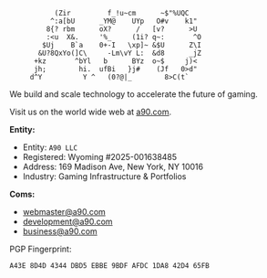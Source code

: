 ```
           (Zir         f_!u~cm      ~$"%UQC
          ^:a[bU      _YM@    UYp   O#v    k1"
         8{? rbm      oX?      /   [v?      >U
         :<u  X&.     '%_     (1i? q~:       ^O
        $Uj    B`a    0+-I   \xp]~ &$U      Z\I
       &U?8QxYo(]C\     -Lm\vY L:  &d8      _jZ
      +kz       ^bYl   b      BYz  o~$     j)<
      jh;        hi.  ufBi   }j#    (Jf   0>d"
     d^Y          Y ^   (0?@|_        8>C(t`
```


We build and scale technology to accelerate the future of gaming.

Visit us on the world wide web at [a90.com](https://www.a90.com).

**Entity:**

- Entity: `A90 LLC`
- Registered: Wyoming #2025-001638485
- Address: 169 Madison Ave, New York, NY 10016
- Industry: Gaming Infrastructure & Portfolios

**Coms:**

- [webmaster@a90.com](mailto:webmaster@a90.com)
- [development@a90.com](mailto:development@a90.com)
- [business@a90.com](mailto:business@a90.com)

PGP Fingerprint:
```
A43E 8D4D 4344 DBD5 EBBE 9BDF AFDC 1DA8 42D4 65FB
```

